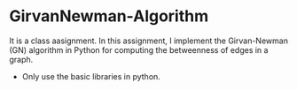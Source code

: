 # GirvanNewman-Algorithm
It is a class aasignment. 
In this assignment, I implement the Girvan-Newman (GN) algorithm in Python for computing the betweenness of edges in a graph. 
* Only use the basic libraries in python.
